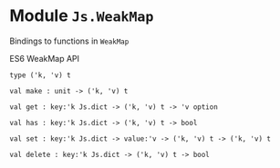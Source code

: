 
# Module `Js.WeakMap`

Bindings to functions in `WeakMap`

ES6 WeakMap API

```
type ('k, 'v) t
```
```
val make : unit -> ('k, 'v) t
```
```
val get : key:'k Js.dict -> ('k, 'v) t -> 'v option
```
```
val has : key:'k Js.dict -> ('k, 'v) t -> bool
```
```
val set : key:'k Js.dict -> value:'v -> ('k, 'v) t -> ('k, 'v) t
```
```
val delete : key:'k Js.dict -> ('k, 'v) t -> bool
```